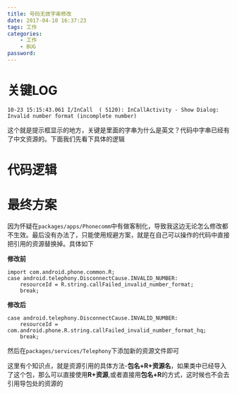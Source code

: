 ```yaml
---
title: 号码无效字串修改
date: 2017-04-10 16:37:23
tags: 工作
categories:
    - 工作
    - BUG
password: 
---
```


# 关键LOG

```
10-23 15:15:43.061 I/InCall  ( 5120): InCallActivity - Show Dialog: Invalid number format (incomplete number)
```
这个就是提示框显示的地方，关键是里面的字串为什么是英文？代码中字串已经有了中文资源的。下面我们先看下具体的逻辑

# 代码逻辑

# 最终方案

因为怀疑在`packages/apps/Phonecomm`中有做客制化，导致我这边无论怎么修改都不生效。最后没有办法了，只能使用规避方案，就是在自己可以操作的代码中直接把引用的资源替换掉。具体如下

**修改前**

```
import com.android.phone.common.R;
case android.telephony.DisconnectCause.INVALID_NUMBER:
    resourceId = R.string.callFailed_invalid_number_format;
    break;

```

**修改后**

```
case android.telephony.DisconnectCause.INVALID_NUMBER:
    resourceId = com.android.phone.R.string.callFailed_invalid_number_format_hq;
    break;

```

然后在`packages/services/Telephony`下添加新的资源文件即可

这里有个知识点，就是资源引用的具体方法-**包名+R+资源名**，如果类中已经导入了这个包，那么可以直接使用**R+资源**,或者直接用**包名+R**的方式，这时候也不会去引用导包处的资源的



